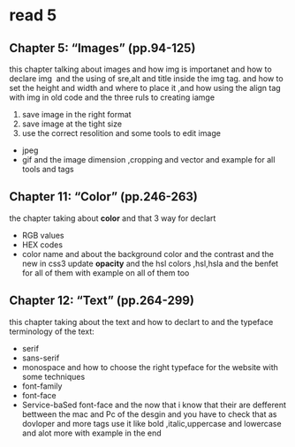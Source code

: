 # read 5
## Chapter 5: “Images” (pp.94-125)
this chapter talking about images and how img is importanet and how to declare img **<img>** and the using of sre,alt and title inside the img tag.
and how to set the height and width
and where to place it ,and how using the align tag with img in old code 
and the three ruls to creating iamge
1. save image in the right format
2. save image at the tight size 
3. use the correct resolition
and some tools to edit image 
- jpeg
- gif
and the image dimension ,cropping and vector
and example for all tools and tags 
## Chapter 11: “Color” (pp.246-263)
the chapter taking about **color** and that 
3 way for declart 
- RGB values
- HEX codes 
- color name 
and about the background color and the contrast and the new in css3 update **opacity** and the hsl colors ,hsl,hsla and the benfet for all of them with example on all of them too
## Chapter 12: “Text” (pp.264-299)
this chapter taking about the text and how to declart to and the typeface terminology of the text:
+ serif
+ sans-serif
+ monospace 
and how to choose the right typeface for the website with some techniques 
+ font-family
+ font-face
+ Service-baSed font-face
and the now that i know that their are defferent bettween the mac and Pc of the desgin and you have to check that as dovloper 
and more tags use it like bold ,italic,uppercase and lowercase and alot more with example in the end
